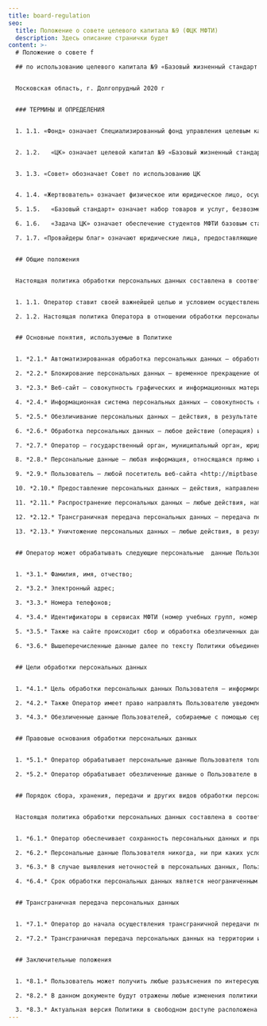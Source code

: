 ```yaml
---
title: board-regulation
seo:
  title: Положение о совете целевого капитала №9 (ФЦК МФТИ)
  description: Здесь описание странички будет
content: >-
  # Положение о совете f

  ## по использованию целевого капитала №9 «Базовый жизненный стандарт для студентов МФТИ» Специализированного фонда управления целевым капиталом для развития Московского физико-технического института


  Московская область, г. Долгопрудный 2020 г


  ### ТЕРМИНЫ И ОПРЕДЕЛЕНИЯ


  1. 1.1. «Фонд» означает Специализированный фонд управления целевым капиталом для развития Московского физико-технического института 


  2. 1.2.	«ЦК» означает целевой капитал №9 «Базовый жизненный стандарт для студентов МФТИ» Фонда.


  3. 1.3. «Совет» обозначает Совет по использованию ЦК


  4. 1.4. «Жертвователь» означает физическое или юридическое лицо, осуществившее пожертвование на формирование или пополнение ЦК посредством передачи в собственность Фонда денежных средств, ценных бумаг, недвижимого имущества.

  5. 1.5.	«Базовый стандарт» означает набор товаров и услуг, безвозмездно предоставляемый студентам МФТИ за счет дохода от доверительного управления ЦК и определяемый решением Совета.

  6. 1.6.	«Задача ЦК» означает обеспечение студентов МФТИ базовым стандартом за минимальный срок.

  7. 1.7. «Провайдеры благ» означают юридические лица, предоставляющие свои товары и услуги (в рамках базового стандарта) студентам МФТИ за счет дохода ЦК.


  ## Общие положения


  Настоящая политика обработки персональных данных составлена в соответствии с требованиями Федерального закона от 27.07.2006. №152-ФЗ «О персональных данных» и определяет порядок обработки персональных данных и меры по обеспечению безопасности персональных данных, предпринимаемые Фондом целевого капитала МФТИ (далее – Оператор).


  1. 1.1. Оператор ставит своей важнейшей целью и условием осуществления своей деятельности соблюдение прав и свобод человека и гражданина при обработке его персональных данных, в том числе защиты прав на неприкосновенность частной жизни, личную и семейную тайну.

  2. 1.2. Настоящая политика Оператора в отношении обработки персональных данных (далее – Политика) применяется ко всей информации, которую Оператор может получить о посетителях веб-сайта <http://miptbase.org>.


  ## Основные понятия, используемые в Политике


  1. *2.1.* Автоматизированная обработка персональных данных – обработка персональных данных с помощью средств вычислительной техники;

  2. *2.2.* Блокирование персональных данных – временное прекращение обработки персональных данных (за исключением случаев, если обработка необходима для уточнения персональных данных);

  3. *2.3.* Веб-сайт – совокупность графических и информационных материалов, а также программ для ЭВМ и баз данных, обеспечивающих их доступность в сети интернет по сетевому адресу <http://miptbase.org>;

  4. *2.4.* Информационная система персональных данных — совокупность содержащихся в базах данных персональных данных, и обеспечивающих их обработку информационных технологий и технических средств;

  5. *2.5.* Обезличивание персональных данных — действия, в результате которых невозможно определить без использования дополнительной информации принадлежность персональных данных конкретному Пользователю или иному субъекту персональных данных

  6. *2.6.* Обработка персональных данных – любое действие (операция) или совокупность действий (операций), совершаемых с использованием средств автоматизации или без использования таких средств с персональными данными, включая сбор, запись, систематизацию, накопление, хранение, уточнение (обновление, изменение), извлечение, использование, передачу (распространение, предоставление, доступ), обезличивание, блокирование, удаление, уничтожение персональных данных;

  7. *2.7.* Оператор – государственный орган, муниципальный орган, юридическое или физическое лицо, самостоятельно или совместно с другими лицами организующие и (или) осуществляющие обработку персональных данных, а также определяющие цели обработки персональных данных, состав персональных данных, подлежащих обработке, действия (операции), совершаемые с персональными данными;

  8. *2.8.* Персональные данные – любая информация, относящаяся прямо или косвенно к определенному или определяемому Пользователю веб-сайта <http://miptbase.org>;

  9. *2.9.* Пользователь – любой посетитель веб-сайта <http://miptbase.org>;

  10. *2.10.* Предоставление персональных данных – действия, направленные на раскрытие персональных данных определенному лицу или определенному кругу лиц;

  11. *2.11.* Распространение персональных данных – любые действия, направленные на раскрытие персональных данных неопределенному кругу лиц (передача персональных данных) или на ознакомление с персональными данными неограниченного круга лиц, в том числе обнародование персональных данных в средствах массовой информации, размещение в информационно-телекоммуникационных сетях или предоставление доступа к персональным данным каким-либо иным способом;

  12. *2.12.* Трансграничная передача персональных данных – передача персональных данных на территорию иностранного государства органу власти иностранного государства, иностранному физическому или иностранному юридическому лицу;

  13. *2.13.* Уничтожение персональных данных – любые действия, в результате которых персональные данные уничтожаются безвозвратно с невозможностью дальнейшего восстановления содержания персональных данных в информационной системе персональных данных и (или) уничтожаются материальные носители персональных данных.


  ## Оператор может обрабатывать следующие персональные  данные Пользователя


  1. *3.1.* Фамилия, имя, отчество;

  2. *3.2.* Электронный адрес;

  3. *3.3.* Номера телефонов;

  4. *3.4.* Идентификаторы в сервисах МФТИ (номер учебных групп, номер абонента МФТИ-телеком и других)

  5. *3.5.* Также на сайте происходит сбор и обработка обезличенных данных о посетителях (в т.ч. файлов «cookie») с помощью сервисов интернет-статистики (Яндекс Метрика и Гугл Аналитика и других).

  6. *3.6.* Вышеперечисленные данные далее по тексту Политики объединены общим понятием Персональные данные.


  ## Цели обработки персональных данных


  1. *4.1.* Цель обработки персональных данных Пользователя — информирование Пользователя посредством отправки электронных писем; предоставление доступа Пользователю к сервисам, информации и/или материалам, содержащимся на веб-сайте.

  2. *4.2.* Также Оператор имеет право направлять Пользователю уведомления о новых продуктах и услугах, специальных предложениях и различных событиях. Пользователь всегда может отказаться от получения информационных сообщений, направив Оператору письмо на адрес электронной почты fund@phystech.edu с пометкой «Отказ от уведомлений о новых продуктах и услугах и специальных предложениях».

  3. *4.3.* Обезличенные данные Пользователей, собираемые с помощью сервисов интернет-статистики, служат для сбора информации о действиях Пользователей на сайте, улучшения качества сайта и его содержания.


  ## Правовые основания обработки персональных данных


  1. *5.1.* Оператор обрабатывает персональные данные Пользователя только в случае их заполнения и/или отправки Пользователем самостоятельно через специальные формы, расположенные на сайте <http://miptbase.org>. Заполняя соответствующие формы и/или отправляя свои персональные данные Оператору, Пользователь выражает свое согласие с данной Политикой.

  2. *5.2.* Оператор обрабатывает обезличенные данные о Пользователе в случае, если это разрешено в настройках браузера Пользователя (включено сохранение файлов «cookie» и использование технологии JavaScript).


  ## Порядок сбора, хранения, передачи и других видов обработки персональных данных


  Настоящая политика обработки персональных данных составлена в соответствии с требованиями Федерального закона от 27.07.2006. №152-ФЗ «О персональных данных» и определяет порядок обработки персональных данных и меры по обеспечению безопасности персональных данных, предпринимаемые Фондом целевого капитала МФТИ (далее – Оператор).


  1. *6.1.* Оператор обеспечивает сохранность персональных данных и принимает все возможные меры, исключающие доступ к персональным данным неуполномоченных лиц.

  2. *6.2.* Персональные данные Пользователя никогда, ни при каких условиях не будут переданы третьим лицам, за исключением случаев, связанных с исполнением действующего законодательства.

  3. *6.3.* В случае выявления неточностей в персональных данных, Пользователь может актуализировать их самостоятельно, путем направления Оператору уведомление на адрес электронной почты Оператора fund@phystech.edu с пометкой «Актуализация персональных данных».

  4. *6.4.* Срок обработки персональных данных является неограниченным. Пользователь может в любой момент отозвать свое согласие на обработку персональных данных, направив Оператору уведомление посредством электронной почты на электронный адрес Оператора fund@phystech.edu с пометкой «Отзыв согласия на обработку персональных данных».


  ## Трансграничная передача персональных данных


  1. *7.1.* Оператор до начала осуществления трансграничной передачи персональных данных обязан убедиться в том, что иностранным государством, на территорию которого предполагается осуществлять передачу персональных данных, обеспечивается надежная защита прав субъектов персональных данных.

  2. *7.2.* Трансграничная передача персональных данных на территории иностранных государств, не отвечающих вышеуказанным требованиям, может осуществляться только в случае наличия согласия в письменной форме субъекта персональных данных на трансграничную передачу его персональных данных и/или исполнения договора, стороной которого является субъект персональных данных.


  ## Заключительные положения


  1. *8.1.* Пользователь может получить любые разъяснения по интересующим вопросам, касающимся обработки его персональных данных, обратившись к Оператору с помощью электронной почты [fund@phystech.edu](malito:fund@phystech.edu).

  2. *8.2.* В данном документе будут отражены любые изменения политики обработки персональных данных Оператором. Политика действует бессрочно до замены ее новой версией.

  3. *8.3.* Актуальная версия Политики в свободном доступе расположена в сети Интернет по адресу <http://miptbase.org/privacy>.
---
```

